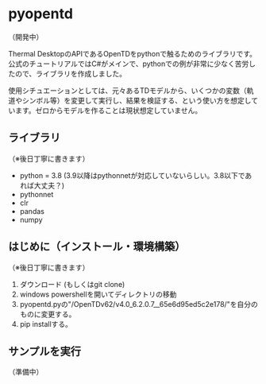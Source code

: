 # pyopentd

（開発中）

Thermal DesktopのAPIであるOpenTDをpythonで触るためのライブラリです。
公式のチュートリアルではC#がメインで、pythonでの例が非常に少なく苦労したので、ライブラリを作成しました。

使用シチュエーションとしては、元々あるTDモデルから、いくつかの変数（軌道やシンボル等）を変更して実行し、結果を検証する、という使い方を想定しています。ゼロからモデルを作ることは現状想定していません。

## ライブラリ

（※後日丁寧に書きます）

- python = 3.8 (3.9以降はpythonnetが対応していないらしい。3.8以下であれば大丈夫？)
- pythonnet
- clr
- pandas
- numpy

## はじめに（インストール・環境構築）

（※後日丁寧に書きます）

1. ダウンロード (もしくはgit clone)
2. windows powershellを開いてディレクトリの移動
3. pyopentd.pyの"/OpenTDv62/v4.0_6.2.0.7__65e6d95ed5c2e178/"を自分のものに変更する。
4. pip installする。

## サンプルを実行

（準備中）